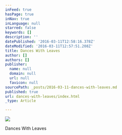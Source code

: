 ```yaml
---
inFeed: true
hasPage: true
inNav: true
inLanguage: null
starred: false
keywords: []
description: ''
datePublished: '2016-03-11T12:58:16.378Z'
dateModified: '2016-03-11T12:57:51.208Z'
title: Dances With Leaves
author: []
authors: []
publisher:
  name: null
  domain: null
  url: null
  favicon: null
sourcePath: _posts/2016-03-11-dances-with-leaves.md
published: true
url: dances-with-leaves/index.html
_type: Article

---
```

![](https://the-grid-user-content.s3-us-west-2.amazonaws.com/f990e1cd-1df6-486c-bcd1-926cab81e2f7.jpg)

Dances With Leaves